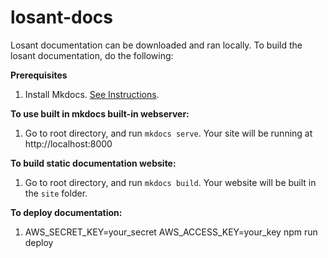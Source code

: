 # losant-docs
Losant documentation can be downloaded and ran locally.  To build the losant documentation, do the following:

**Prerequisites**

1. Install Mkdocs. [See Instructions](http://www.mkdocs.org/#installation).

**To use built in mkdocs built-in webserver:**

1. Go to root directory, and run `mkdocs serve`.  Your site will be running at http://localhost:8000

**To build static documentation website:**

1. Go to root directory, and run `mkdocs build`.  Your website will be built in the `site` folder.

**To deploy documentation:**

1. AWS_SECRET_KEY=your_secret AWS_ACCESS_KEY=your_key npm run deploy
